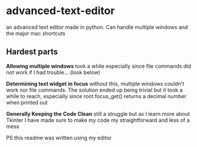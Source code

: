 advanced-text-editor
====================

an advanced text editor made in python. Can handle multiple windows and the major mac shortcuts


Hardest parts
--------------
**Allowing multiple windows** took a while especially since file commands did not work if I had trouble... (look below)

**Determining text widget in focus** without this, multiple windows couldn't work nor file commands. The solution ended up being trivial but it took a while to reach, especially since root.focus_get() returns a decimal number when printed out

**Generally Keeping the Code Clean** still a struggle but as I learn more about Tkinter I have made sure to make my code my straightforward and less of a mess


PS this readme was written using my editor
